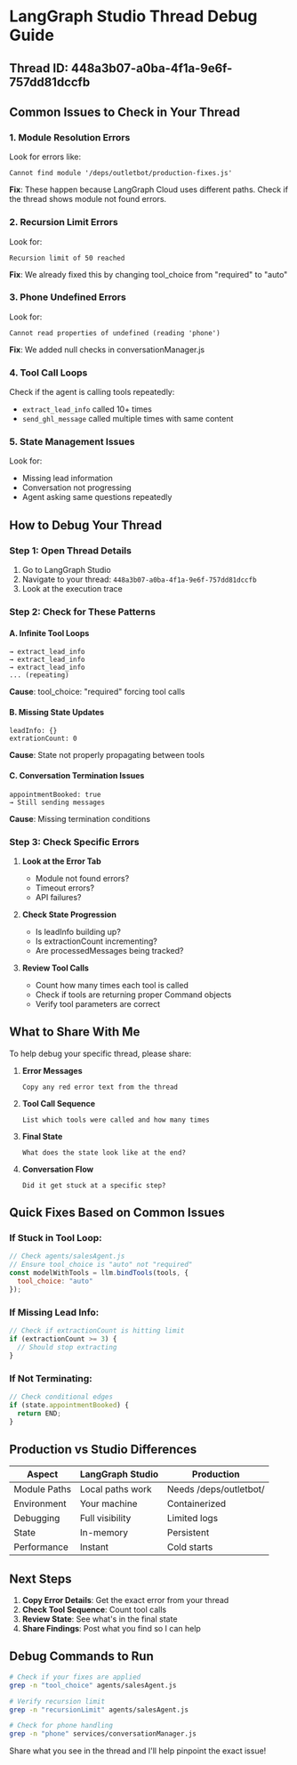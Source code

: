 # LangGraph Studio Thread Debug Guide
## Thread ID: 448a3b07-a0ba-4f1a-9e6f-757dd81dccfb

## Common Issues to Check in Your Thread

### 1. Module Resolution Errors
Look for errors like:
```
Cannot find module '/deps/outletbot/production-fixes.js'
```
**Fix**: These happen because LangGraph Cloud uses different paths. Check if the thread shows module not found errors.

### 2. Recursion Limit Errors
Look for:
```
Recursion limit of 50 reached
```
**Fix**: We already fixed this by changing tool_choice from "required" to "auto"

### 3. Phone Undefined Errors
Look for:
```
Cannot read properties of undefined (reading 'phone')
```
**Fix**: We added null checks in conversationManager.js

### 4. Tool Call Loops
Check if the agent is calling tools repeatedly:
- `extract_lead_info` called 10+ times
- `send_ghl_message` called multiple times with same content

### 5. State Management Issues
Look for:
- Missing lead information
- Conversation not progressing
- Agent asking same questions repeatedly

## How to Debug Your Thread

### Step 1: Open Thread Details
1. Go to LangGraph Studio
2. Navigate to your thread: `448a3b07-a0ba-4f1a-9e6f-757dd81dccfb`
3. Look at the execution trace

### Step 2: Check for These Patterns

#### A. Infinite Tool Loops
```
→ extract_lead_info
→ extract_lead_info
→ extract_lead_info
... (repeating)
```
**Cause**: tool_choice: "required" forcing tool calls

#### B. Missing State Updates
```
leadInfo: {}
extrationCount: 0
```
**Cause**: State not properly propagating between tools

#### C. Conversation Termination Issues
```
appointmentBooked: true
→ Still sending messages
```
**Cause**: Missing termination conditions

### Step 3: Check Specific Errors

1. **Look at the Error Tab**
   - Module not found errors?
   - Timeout errors?
   - API failures?

2. **Check State Progression**
   - Is leadInfo building up?
   - Is extractionCount incrementing?
   - Are processedMessages being tracked?

3. **Review Tool Calls**
   - Count how many times each tool is called
   - Check if tools are returning proper Command objects
   - Verify tool parameters are correct

## What to Share With Me

To help debug your specific thread, please share:

1. **Error Messages**
   ```
   Copy any red error text from the thread
   ```

2. **Tool Call Sequence**
   ```
   List which tools were called and how many times
   ```

3. **Final State**
   ```
   What does the state look like at the end?
   ```

4. **Conversation Flow**
   ```
   Did it get stuck at a specific step?
   ```

## Quick Fixes Based on Common Issues

### If Stuck in Tool Loop:
```javascript
// Check agents/salesAgent.js
// Ensure tool_choice is "auto" not "required"
const modelWithTools = llm.bindTools(tools, {
  tool_choice: "auto"
});
```

### If Missing Lead Info:
```javascript
// Check if extractionCount is hitting limit
if (extractionCount >= 3) {
  // Should stop extracting
}
```

### If Not Terminating:
```javascript
// Check conditional edges
if (state.appointmentBooked) {
  return END;
}
```

## Production vs Studio Differences

| Aspect | LangGraph Studio | Production |
|--------|-----------------|------------|
| Module Paths | Local paths work | Needs /deps/outletbot/ |
| Environment | Your machine | Containerized |
| Debugging | Full visibility | Limited logs |
| State | In-memory | Persistent |
| Performance | Instant | Cold starts |

## Next Steps

1. **Copy Error Details**: Get the exact error from your thread
2. **Check Tool Sequence**: Count tool calls
3. **Review State**: See what's in the final state
4. **Share Findings**: Post what you find so I can help

## Debug Commands to Run

```bash
# Check if your fixes are applied
grep -n "tool_choice" agents/salesAgent.js

# Verify recursion limit
grep -n "recursionLimit" agents/salesAgent.js

# Check for phone handling
grep -n "phone" services/conversationManager.js
```

Share what you see in the thread and I'll help pinpoint the exact issue!